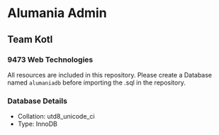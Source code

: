 # Alumania Admin
## Team Kotl
### 9473 Web Technologies

All resources are included in this repository. Please create a Database named `alumaniadb` before importing the .sql in the repository.

### Database Details
  - Collation: utd8_unicode_ci
  - Type: InnoDB
